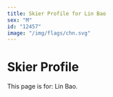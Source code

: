 ```yaml
---
title: Skier Profile for Lin Bao
sex: "M"
id: "12457"
image: "/img/flags/chn.svg" 
---
```


# Skier Profile

This page is for: Lin Bao.
    